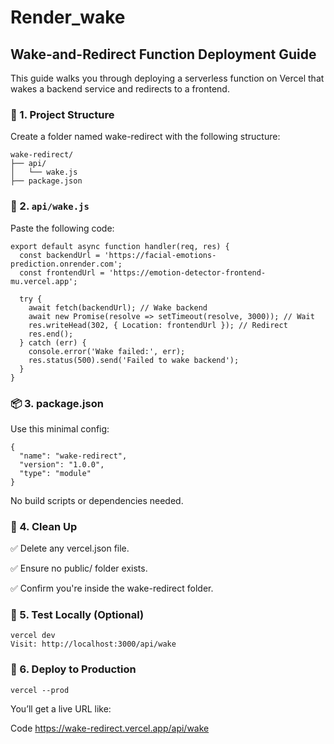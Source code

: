 # Render_wake
## Wake-and-Redirect Function Deployment Guide
This guide walks you through deploying a serverless function on Vercel that wakes a backend service and redirects to a frontend.

### 📁 1. Project Structure
Create a folder named wake-redirect with the following structure:

```
wake-redirect/
├── api/
│   └── wake.js
├── package.json
```
### 🧠 2. `api/wake.js`

Paste the following code:

```
export default async function handler(req, res) {
  const backendUrl = 'https://facial-emotions-prediction.onrender.com';
  const frontendUrl = 'https://emotion-detector-frontend-mu.vercel.app';

  try {
    await fetch(backendUrl); // Wake backend
    await new Promise(resolve => setTimeout(resolve, 3000)); // Wait
    res.writeHead(302, { Location: frontendUrl }); // Redirect
    res.end();
  } catch (err) {
    console.error('Wake failed:', err);
    res.status(500).send('Failed to wake backend');
  }
}
```
### 📦 3. package.json
Use this minimal config:

```
{
  "name": "wake-redirect",
  "version": "1.0.0",
  "type": "module"
}
```
No build scripts or dependencies needed.

### 🧹 4. Clean Up
✅ Delete any vercel.json file.

✅ Ensure no public/ folder exists.

✅ Confirm you're inside the wake-redirect folder.

### 🧪 5. Test Locally (Optional)
```
vercel dev
Visit: http://localhost:3000/api/wake
```
### 🚀 6. Deploy to Production
```
vercel --prod
```
You’ll get a live URL like:

Code
https://wake-redirect.vercel.app/api/wake